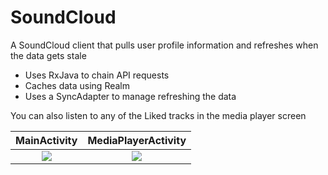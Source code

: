 # SoundCloud
A SoundCloud client that pulls user profile information and refreshes when the data gets stale

 - Uses RxJava to chain API requests
 - Caches data using Realm
 - Uses a SyncAdapter to manage refreshing the data

You can also listen to any of the Liked tracks in the media player screen


MainActivity           |  MediaPlayerActivity
:-------------------------:|:-------------------------:
![](https://raw.githubusercontent.com/lawloretienne/Soundcloud/master/images/SoundCloud_Screenshot_3.png)  |  ![](https://raw.githubusercontent.com/lawloretienne/Soundcloud/master/images/SoundCloud_Screenshot_4.png)
